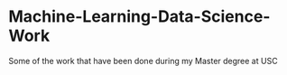 # Machine-Learning-Data-Science-Work
Some of the work that have been done during my Master degree at USC

